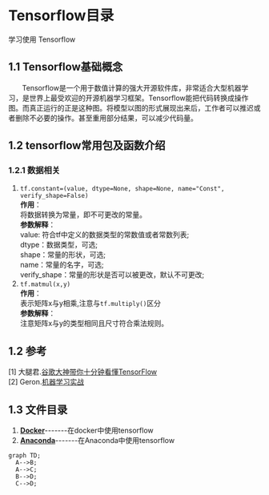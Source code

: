# Tensorflow目录
学习使用 Tensorflow
## <div id="11-Tensorflow基础概念">1.1 Tensorflow基础概念</div>
&nbsp;&nbsp;&nbsp;&nbsp;&nbsp;&nbsp;&nbsp;Tensorflow是一个用于数值计算的强大开源软件库，非常适合大型机器学习，是世界上最受欢迎的开源机器学习框架。Tensorflow能把代码转换成操作图。而真正运行的正是这种图。将模型以图的形式展现出来后，工作者可以推迟或者删除不必要的操作。甚至重用部分结果，可以减少代码量。  

## 1.2 tensorflow常用包及函数介绍
### 1.2.1 数据相关  
1. `tf.constant=(value, dtype=None, shape=None, name="Const", verify_shape=False)`  
**作用**：  
将数据转换为常量，即不可更改的常量。  
**参数解释**：  
value: 符合tf中定义的数据类型的常数值或者常数列表;  
dtype：数据类型，可选;  
shape：常量的形状，可选;  
name：常量的名字，可选;  
verify_shape：常量的形状是否可以被更改，默认不可更改;  
2. `tf.matmul(x,y)`  
**作用**：  
表示矩阵x与y相乘,注意与`tf.multiply()`区分  
**参数解释**：  
注意矩阵x与y的类型相同且尺寸符合乘法规则。 


## <div id="12-参考">1.2 参考</div>  
[1] 大腿君.[谷歌大神带你十分钟看懂TensorFlow](https://zhuanlan.zhihu.com/p/32225723)  
[2] Geron.[机器学习实战](https://book.douban.com/subject/30317874/)
## <div id="13-文件目录">1.3 文件目录</div>
1. **[Docker](Docker)**-------在docker中使用tensorflow
2. **[Anaconda](Anaconda)**-------在Anaconda中使用tensorflow

```mermaid
graph TD;
  A-->B;
  A-->C;
  B-->D;
  C-->D;
  ```
